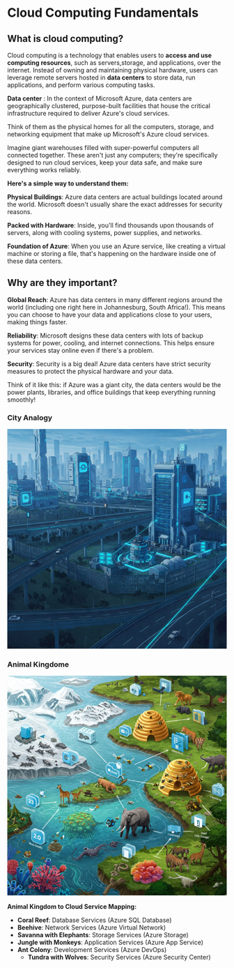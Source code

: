 # Cloud Computing Fundamentals

## What is cloud computing?

Cloud computing is a technology that enables users to **access and use computing resources**, such as servers,storage, and applications, over the internet. Instead of owning and maintaining physical hardware, users can leverage remote servers hosted in **data centers** to store data, run applications, and perform various computing tasks.


**Data center**
: In the context of Microsoft Azure, data centers are geographically clustered, purpose-built facilities that house the critical infrastructure required to deliver Azure's cloud services.

Think of them as the physical homes for all the computers, storage, and networking equipment that make up Microsoft's Azure cloud services.

Imagine giant warehouses filled with super-powerful computers all connected together. These aren't just any computers; they're specifically designed to run cloud services, keep your data safe, and make sure everything works reliably.

**Here's a simple way to understand them:**

**Physical Buildings**: Azure data centers are actual buildings located around the world. Microsoft doesn't usually share the exact addresses for security reasons.  

**Packed with Hardware**: Inside, you'll find thousands upon thousands of servers, along with cooling systems, power supplies, and networks.  

**Foundation of Azure**: When you use an Azure service, like creating a virtual machine or storing a file, that's happening on the hardware inside one of these data centers.

## Why are they important?

**Global Reach**: Azure has data centers in many different regions around the world (including one right here in Johannesburg, South Africa!). This means you can choose to have your data and applications close to your users, making things faster. 

**Reliability**: Microsoft designs these data centers with lots of backup systems for power, cooling, and internet connections. This helps ensure your services stay online even if there's a problem.   

**Security**: Security is a big deal! Azure data centers have strict security measures to protect the physical hardware and your data. 

Think of it like this: if Azure was a giant city, the data centers would be the power plants, libraries, and office buildings that keep everything running smoothly!

### City Analogy

![City Analogy](City-cloud.jfif)
### Animal Kingdome
 
![Animal Kingdome Analogy](animal-kingdom-cloud.jfif)


**Animal Kingdom to Cloud Service Mapping:**

- **Coral Reef**: Database Services (Azure SQL Database)
- **Beehive**: Network Services (Azure Virtual Network)
- **Savanna with Elephants**: Storage Services (Azure Storage)
- **Jungle with Monkeys**: Application Services (Azure App Service)
- **Ant Colony**: Development Services (Azure DevOps)
   - **Tundra with Wolves**: Security Services (Azure Security Center)
